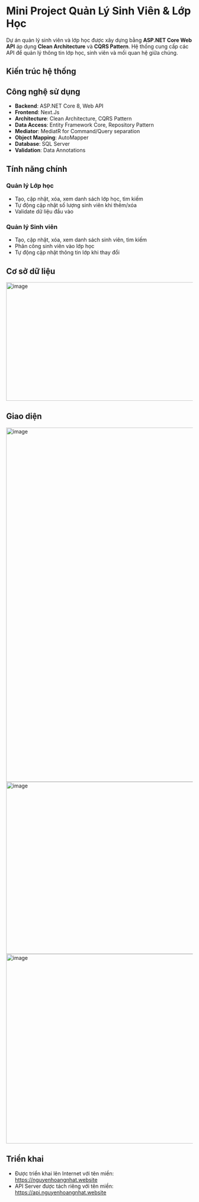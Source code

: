 # Mini Project Quản Lý Sinh Viên & Lớp Học

Dự án quản lý sinh viên và lớp học được xây dựng bằng **ASP.NET Core Web API** áp dụng **Clean Architecture** và **CQRS Pattern**. Hệ thống cung cấp các API để quản lý thông tin lớp học, sinh viên và mối quan hệ giữa chúng.

## Kiến trúc hệ thống

## Công nghệ sử dụng

- **Backend**: ASP.NET Core 8, Web API
- **Frontend**: Next.Js
- **Architecture**: Clean Architecture, CQRS Pattern
- **Data Access**: Entity Framework Core, Repository Pattern
- **Mediator**: MediatR for Command/Query separation
- **Object Mapping**: AutoMapper
- **Database**: SQL Server
- **Validation**: Data Annotations

## Tính năng chính

### Quản lý Lớp học
- Tạo, cập nhật, xóa, xem danh sách lớp học, tìm kiếm
- Tự động cập nhật số lượng sinh viên khi thêm/xóa
- Validate dữ liệu đầu vào

### Quản lý Sinh viên  
- Tạo, cập nhật, xóa, xem danh sách sinh viên, tìm kiếm
- Phân công sinh viên vào lớp học
- Tự động cập nhật thông tin lớp khi thay đổi

## Cơ sở dữ liệu
<img width="678" height="319" alt="image" src="https://github.com/user-attachments/assets/3731e5f4-dfaa-43a4-8387-260a4bc433c5" />

## Giao diện
<img width="1881" height="953" alt="image" src="https://github.com/user-attachments/assets/4b01cc9b-3521-45fb-810b-d091edcd2a61" />
<img width="1914" height="463" alt="image" src="https://github.com/user-attachments/assets/b857140c-541c-4786-974a-7fb70bf98036" />
<img width="1885" height="510" alt="image" src="https://github.com/user-attachments/assets/32273076-b92c-4675-9cce-6f9487013a2b" />




## Triển khai
- Được triển khai lên Internet với tên miền: https://nguyenhoangnhat.website
- API Server được tách riêng với tên miền: https://api.nguyenhoangnhat.website
